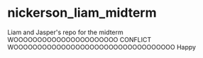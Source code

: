# nickerson_liam_midterm
Liam and Jasper's repo for the midterm
WOOOOOOOOOOOOOOOOOOOOOO CONFLICT WOOOOOOOOOOOOOOOOOOOOOOOOOOOOOOOOOO
Happy
